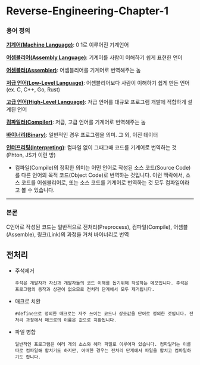 # Reverse-Engineering-Chapter-1

### 용어 정의

[**기계어(Machine Language)**](): 0 1로 이루어진 기계언어

[**어셈블리어(Assembly Language)**](): 기계어를 사람이 이해하기 쉽게 표현한 언어

[**어셈블러(Assembler)**](): 어셈블리어를 기계어로 번역해주는 놈

[**저급 언어(Low-Level Language)**](): 어셈블리어보다 사람이 이해하기 쉽게 만든 언어 (ex. C, C++, Go, Rust)

[**고급 언어(High-Level Language)**](): 저급 언어를 대규모 프로그램 개발에 적합하게 설계된 언어

[**컴파일러(Compiler)**](): 저급, 고급 언어를 기계어로 번역해주는 놈

[**바이너리(Binary)**](): 일반적인 경우 프로그램을 의미. 그 외, 이진 데이터

[**인터프리팅(Interpreting)**](): 컴파일 없이 그때그때 코드를 기계어로 번역하는 것 (Phton, JS가 이런 방)

+ 컴파일(Compile)의 정확한 의미는 어떤 언어로 작성된 소스 코드(Source Code)를 다른 언어의 목적 코드(Object Code)로 번역하는 것입니다. 이런 맥락에서, 소스 코드를 어셈블리어로, 또는 소스 코드를 기계어로 번역하는 것 모두 컴파일이라고 볼 수 있습니다.

****

### 본론

C언어로 작성된 코드는 일반적으로 전처리(Preprocess), 컴파일(Compile), 어셈블(Assemble), 링크(Link)의 과정을 거쳐 바이너리로 번역

## 전처리
* 주석제거

      주석은 개발자가 자신과 개발자들의 코드 이해를 돕기위해 작성하는 메모입니다. 주석은 프로그램의 동작과 상관이 없으므로 전처리 단계에서 모두 제거됩니다.
    
* 매크로 치환
    ```
    #define으로 정의한 매크로는 자주 쓰이는 코드나 상숫값을 단어로 정의한 것입니다. 전처리 과정에서 매크로의 이름은 값으로 치환됩니다.
    ```
    
* 파일 병합
    ```
    일반적인 프로그램은 여러 개의 소스와 헤더 파일로 이루어져 있습니다. 컴파일러는 이를 따로 컴파일해 합치기도 하지만, 어떠한 경우는 전처리 단계에서 파일을 합치고 컴파일하기도 합니다.
    ```
